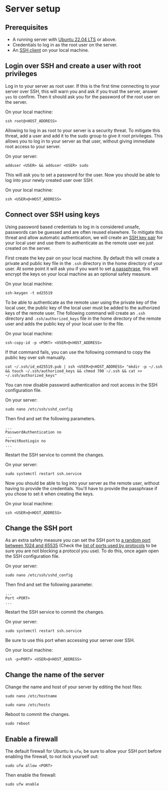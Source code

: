 # Server setup
## Prerequisites
- A running server with [Ubuntu 22.04 LTS](https://releases.ubuntu.com/) or above.
- Credentials to log in as the root user on the server.
- An [SSH client](https://www.ssh.com/academy/ssh/client) on your local machine.

## Login over SSH and create a user with root privileges
Log in to your server as root user. If this is the first time connecting to your server over SSH, this will warn you and ask if you trust the server, answer `yes` to confirm. Then it should ask you for the password of the root user on the server.

On your local machine:
```
ssh root@<HOST_ADDRESS>
```

Allowing to log in as root to your server is a security threat. To mitigate this threat, add a user and add it to the sudo group to give it root privileges. This allows you to log in to your server as that user, without giving immediate root access to your server.

On your server:
```
adduser <USER> && adduser <USER> sudo
```

This will ask you to set a password for the user. Now you should be able to log into your newly created user over SSH.

On your local machine:
```
ssh <USER>@<HOST_ADDRESS>
```

## Connect over SSH using keys
Using password based credentials to log in is considered unsafe, passwords can be guessed and are often reused elsewhere. To mitigate this threat and allow automatic authentication, we will create an [SSH key pair](https://www.ssh.com/academy/ssh/key) for your local user and use them to authenticate as the remote user we just created on the server.

First create the key pair on your local machine. By default this will create a private and public key file in the `.ssh` directory in the home directory of your user. At some point it will ask you if you want to set [a passphrase](https://www.ssh.com/academy/ssh/passphrase), this will encrypt the keys on your local machine as an optional safety measure.

On your local machine:
```
ssh-keygen -t ed25519
```

To be able to authenticate as the remote user using the private key of the local user, the public key of the local user must be added to the authorized keys of the remote user. The following command will create an `.ssh` directory and `.ssh/authorized_keys` file in the home directory of the remote user and adds the public key of your local user to the file.

On your local machine:
```
ssh-copy-id -p <PORT> <USER>@<HOST_ADDRESS>
```

If that command fails, you can use the following command to copy the public key over ssh manually.

```
cat ~/.ssh/id_ed25519.pub | ssh <USER>@<HOST_ADDRESS> "mkdir -p ~/.ssh && touch ~/.ssh/authorized_keys && chmod 700 ~/.ssh && cat >> ~/.ssh/authorized_keys"
```

You can now disable password authentication and root access in the SSH configuration file.

On your server:
```
sudo nano /etc/ssh/sshd_config
```

Then find and set the following parameters.

```
...
PasswordAuthentication no
...
PermitRootLogin no
...
```

Restart the SSH service to commit the changes.

On your server:
```
sudo systemctl restart ssh.service
```

Now you should be able to log into your server as the remote user, without having to provide the credentials. You'll have to provide the passphrase if you chose to set it when creating the keys.

On your local machine:
```
ssh <USER>@<HOST_ADDRESS>
```

## Change the SSH port
As an extra safety measure you can set the SSH port to [a random port between 1024 and 65535](https://www.google.com/search?q=random+number+between+1024+and+65535) (Check the [list of ports used by protocols](https://en.wikipedia.org/wiki/List_of_TCP_and_UDP_port_numbers) to be sure you are not blocking a protocol you use). To do this, once again open the SSH configuration file.

On your server:
```
sudo nano /etc/ssh/sshd_config
```

Then find and set the following parameter.

```
...
Port <PORT>
...
```

Restart the SSH service to commit the changes.

On your server:
```
sudo systemctl restart ssh.service
```

Be sure to use this port when accessing your server over SSH.

On your local machine:
```
ssh -p<PORT> <USER>@<HOST_ADDRESS>
```

## Change the name of the server
Change the name and host of your server by editing the host files:

```
sudo nano /etc/hostname
```

```
sudo nano /etc/hosts
```

Reboot to commit the changes.

```
sudo reboot
```

## Enable a firewall
The default firewall for Ubuntu is `ufw`, be sure to allow your SSH port before enabling the firewall, to not lock yourself out:

```
sudo ufw allow <PORT>
```

Then enable the firewall:

```
sudo ufw enable
```